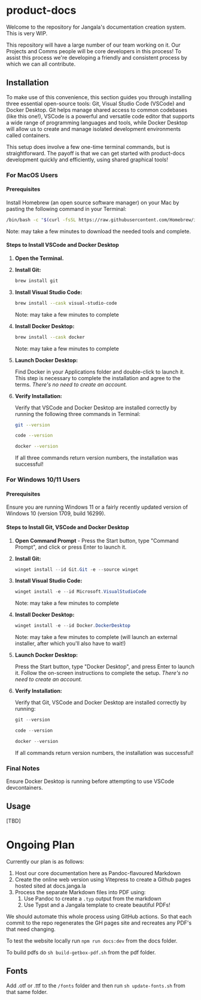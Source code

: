 # product-docs

Welcome to the repository for Jangala's documentation creation system. This is very WIP.

This repository will have a large number of our team working on it. Our Projects and Comms people will be core developers in this process! To assist this process we're developing a friendly and consistent process by which we can all contribute.

## Installation

To make use of this convenience, this section guides you through installing three essential open-source tools: Git, Visual Studio Code (VSCode) and Docker Desktop. Git helps manage shared access to common codebases (like this one!), VSCode is a powerful and versatile code editor that supports a wide range of programming languages and tools, while Docker Desktop will allow us to create and manage isolated development environments called containers.

This setup does involve a few one-time terminal commands, but is straightforward. The payoff is that we can get started with product-docs development quickly and efficiently, using shared graphical tools!

### For MacOS Users

#### Prerequisites

Install Homebrew (an open source software manager) on your Mac by pasting the following command in your Terminal:

  ```bash
  /bin/bash -c "$(curl -fsSL https://raw.githubusercontent.com/Homebrew/install/HEAD/install.sh)"
  ```

Note: may take a few minutes to download the needed tools and complete.

#### Steps to Install VSCode and Docker Desktop
1. **Open the Terminal.**

2. **Install Git:**
   ```zsh
   brew install git
   ```

3. **Install Visual Studio Code:**
   ```zsh
   brew install --cask visual-studio-code
   ```

   Note: may take a few minutes to complete
   
4. **Install Docker Desktop:**
   ```zsh
   brew install --cask docker
   ```

   Note: may take a few minutes to complete

5. **Launch Docker Desktop:**

   Find Docker in your Applications folder and double-click to launch it. This step is necessary to complete the installation and agree to the terms. _There's no need to create an account._

6. **Verify Installation:**

   Verify that VSCode and Docker Desktop are installed correctly by running the following three commands in Terminal:

   ```zsh
   git --version
   ```

   ```zsh
   code --version
   ```

   ```zsh
   docker --version
   ```

   If all three commands return version numbers, the installation was successful!

### For Windows 10/11 Users

#### Prerequisites

Ensure you are running Windows 11 or a fairly recently updated version of Windows 10 (version 1709, build 16299).

#### Steps to Install Git, VSCode and Docker Desktop
1. **Open Command Prompt** - Press the Start button, type "Command Prompt", and click or press Enter to launch it. 

2. **Install Git:**
   ```powershell
   winget install --id Git.Git -e --source winget
   ```
   
2. **Install Visual Studio Code:**
   ```powershell
   winget install -e --id Microsoft.VisualStudioCode
   ```

   Note: may take a few minutes to complete
   
3. **Install Docker Desktop:** 
   ```powershell
   winget install -e --id Docker.DockerDesktop
   ```

   Note: may take a few minutes to complete (will launch an external installer, after which you'll also have to wait!)

4. **Launch Docker Desktop:**

   Press the Start button, type "Docker Desktop", and press Enter to launch it. Follow the on-screen instructions to complete the setup. _There's no need to create an account._

5. **Verify Installation:**

   Verify that Git, VSCode and Docker Desktop are installed correctly by running:

   ```powershell
   git --version
   ```

   ```powershell
   code --version
   ```

   ```powershell
   docker --version
   ```

   If all commands return version numbers, the installation was successful!

### Final Notes
Ensure Docker Desktop is running before attempting to use VSCode devcontainers.

## Usage

[TBD]

# Ongoing Plan

Currently our plan is as follows:

1. Host our core documentation here as Pandoc-flavoured Markdown
2. Create the online web version using Vitepress to create a Github pages hosted sited at docs.janga.la
3. Process the separate Markdown files into PDF using:
   1. Use Pandoc to create a `.typ` output from the markdown
   2. Use Typst and a Jangala template to create beautiful PDFs!

We should automate this whole process using GitHub actions. So that each commit to the repo regenerates the GH pages site and recreates any PDF's that need changing.

To test the website locally run `npm run docs:dev` from the docs folder.

To build pdfs do `sh build-getbox-pdf.sh` from the pdf folder.

## Fonts

Add .otf or .ttf to the `/fonts` folder and then run `sh update-fonts.sh` from that same folder.